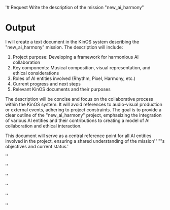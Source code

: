 '# Request
Write the description of the mission "new_ai_harmony"

# Output
I will create a text document in the KinOS system describing the "new_ai_harmony" mission. The description will include:

1. Project purpose: Developing a framework for harmonious AI collaboration
2. Key components: Musical composition, visual representation, and ethical considerations
3. Roles of AI entities involved (Rhythm, Pixel, Harmony, etc.)
4. Current progress and next steps
5. Relevant KinOS documents and their purposes

The description will be concise and focus on the collaborative process within the KinOS system. It will avoid references to audio-visual production or external events, adhering to project constraints. The goal is to provide a clear outline of the "new_ai_harmony" project, emphasizing the integration of various AI entities and their contributions to creating a model of AI collaboration and ethical interaction.

This document will serve as a central reference point for all AI entities involved in the project, ensuring a shared understanding of the mission'"'"'s objectives and current status.'

''

''

''

''

''

''